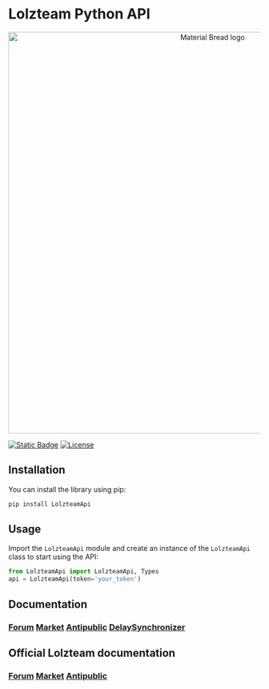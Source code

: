 
# Lolzteam Python API

<p align="center">
    <a href="https://zelenka.guru/threads/5523020/"><img width="800" src="https://zelenka.guru/styles/brand/download/logos/LolzTeam-Wordmark-Green.svg" alt="Material Bread logo"></a>
</p>

[![Static Badge](https://img.shields.io/badge/DONATE-LOLZTEAM-darkgreen?style=flat-square&logo=qiwi)](https://lzt.market/balance/transfer?user_id=2410024&comment=Thanks%20for%20creating%20LolzteamApi&amount=250)
[![License](https://img.shields.io/badge/license-MIT-blue.svg)](https://github.com/AS7RIDENIED/Lolzteam_Python_Api/blob/main/LICENSE)


## Installation

You can install the library using pip:

```cmd
pip install LolzteamApi
```

## Usage

Import the `LolzteamApi` module and create an instance of the `LolzteamApi` class to start using the API:

```python
from LolzteamApi import LolzteamApi, Types
api = LolzteamApi(token='your_token')
```

## Documentation

### [Forum](https://github.com/AS7RIDENIED/Lolzteam_Python_Api/blob/main/Documentation/Forum.md) [Market](https://github.com/AS7RIDENIED/Lolzteam_Python_Api/blob/main/Documentation/Market.md) [Antipublic](https://github.com/AS7RIDENIED/Lolzteam_Python_Api/blob/main/Documentation/Antipublic.md) [DelaySynchronizer](https://github.com/AS7RIDENIED/Lolzteam_Python_Api/blob/main/Documentation/DelaySynchronizer.md)
## Official Lolzteam documentation

### [Forum](https://docs.api.zelenka.guru/?forum) [Market](https://docs.api.zelenka.guru/?market) [Antipublic](https://antipublic.one/docs/?antipublic)


